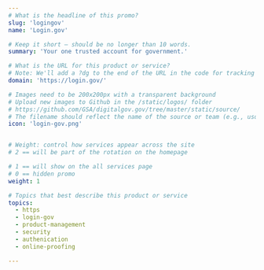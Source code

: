 ```yaml
---
# What is the headline of this promo?
slug: 'logingov'
name: 'Login.gov'

# Keep it short — should be no longer than 10 words.
summary: 'Your one trusted account for government.'

# What is the URL for this product or service?
# Note: We'll add a ?dg to the end of the URL in the code for tracking purposes
domain: 'https://login.gov/'

# Images need to be 200x200px with a transparent background
# Upload new images to Github in the /static/logos/ folder
# https://github.com/GSA/digitalgov.gov/tree/master/static/source/
# The filename should reflect the name of the source or team (e.g., usds-logo.png)
icon: 'login-gov.png'


# Weight: control how services appear across the site
# 2 == will be part of the rotation on the homepage

# 1 == will show on the all services page
# 0 == hidden promo
weight: 1

# Topics that best describe this product or service
topics:
  - https
  - login-gov
  - product-management
  - security
  - authenication
  - online-proofing

---
```

